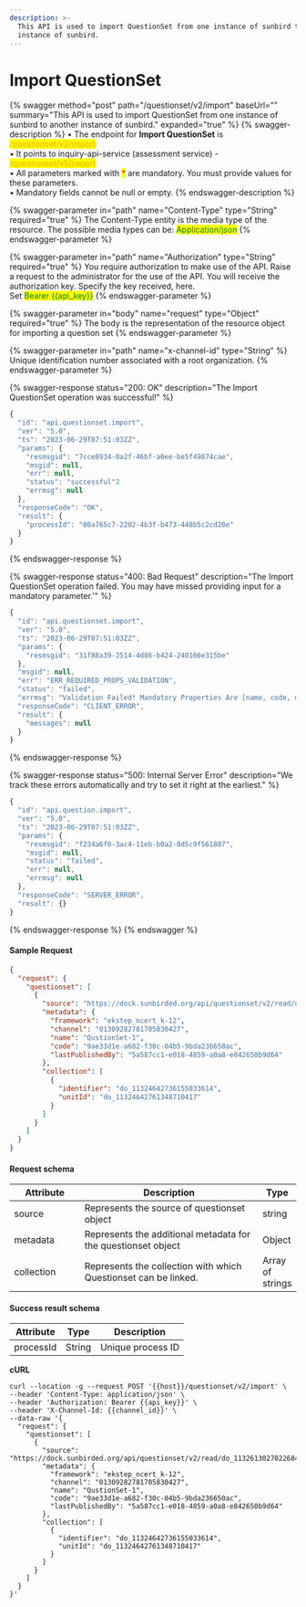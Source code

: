 ```yaml
---
description: >-
  This API is used to import QuestionSet from one instance of sunbird to another
  instance of sunbird.
---
```


# Import QuestionSet

{% swagger method="post" path="/questionset/v2/import" baseUrl="" summary="This API is used to import QuestionSet from one instance of sunbird to another instance of sunbird." expanded="true" %}
{% swagger-description %}
• The endpoint for **Import QuestionSet** is <mark style="color:orange;">/questionset/v2/import</mark>\
• It points to inquiry-api-service (assessment service) - <mark style="color:orange;">/questionset/v5/import</mark> \
• All parameters marked with <mark style="color:red;">\*</mark> are mandatory. You must provide values for these parameters. \
• Mandatory fields cannot be null or empty.
{% endswagger-description %}

{% swagger-parameter in="path" name="Content-Type" type="String" required="true" %}
The Content-Type entity is the media type of the resource. The possible media types can be: <mark style="color:green;">Application/json</mark>
{% endswagger-parameter %}

{% swagger-parameter in="path" name="Authorization" type="String" required="true" %}
You require authorization to make use of the API. Raise a request to the administrator for the use of the API. You will receive the authorization key. Specify the key received, here.\
Set <mark style="color:green;">Bearer \{{api\_key\}}</mark>
{% endswagger-parameter %}

{% swagger-parameter in="body" name="request" type="Object" required="true" %}
The body is the representation of the resource object for importing a question set
{% endswagger-parameter %}

{% swagger-parameter in="path" name="x-channel-id" type="String" %}
Unique identification number associated with a root organization.
{% endswagger-parameter %}

{% swagger-response status="200: OK" description="The Import QuestionSet operation was successful!" %}
```javascript
{
  "id": "api.questionset.import",
  "ver": "5.0",
  "ts": "2023-06-29T07:51:03ZZ",
  "params": {
    "resmsgid": "7cce8934-0a2f-46bf-a0ee-be5f49874cae",
    "msgid": null,
    "err": null,
    "status": "successful"2
    "errmsg": null
  },
  "responseCode": "OK",
  "result": {
    "processId": "80a765c7-2202-4b3f-b473-448b5c2cd20e"
  }
}
```
{% endswagger-response %}

{% swagger-response status="400: Bad Request" description="The Import QuestionSet operation failed. You may have missed providing input for a mandatory parameter.'" %}
```javascript
{
  "id": "api.questionset.import",
  "ver": "5.0",
  "ts": "2023-06-29T07:51:03ZZ",
  "params": {
    "resmsgid": "31f88a39-2514-4d86-b424-240166e315be"
  },
  "msgid": null,
  "err": "ERR_REQUIRED_PROPS_VALIDATION",
  "status": "failed",
  "errmsg": "Validation Failed! Mandatory Properties Are [name, code, mimeType, primaryCategory, framework]",
  "responseCode": "CLIENT_ERROR",
  "result": {
    "messages": null
  }
}
```
{% endswagger-response %}

{% swagger-response status="500: Internal Server Error" description="We track these errors automatically and try to set it right at the earliest." %}
```javascript
{
  "id": "api.question.import",
  "ver": "5.0",
  "ts": "2023-06-29T07:51:03ZZ",
  "params": {
    "resmsgid": "f234a6f0-3ac4-11eb-b0a2-8d5c9f561887",
    "msgid": null,
    "status": "failed",
    "err": null,
    "errmsg": null
  },
  "responseCode": "SERVER_ERROR",
  "result": {}
}
```
{% endswagger-response %}
{% endswagger %}

#### Sample Request

```json
{
  "request": {
    "questionset": [
      {
        "source": "https://dock.sunbirded.org/api/questionset/v2/read/do_1132613027022684161119",
        "metadata": {
          "framework": "ekstep_ncert_k-12",
          "channel": "01309282781705830427",
          "name": "QustionSet-1",
          "code": "9ae33d1e-a682-f30c-04b5-9bda236650ac",
          "lastPublishedBy": "5a587cc1-e018-4859-a0a8-e842650b9d64"
        },
        "collection": [
          {
            "identifier": "do_11324642736155033614",
            "unitId": "do_11324642761348710417"
          }
        ]
      }
    ]
  }
}
```

#### Request schema

<table><thead><tr><th width="139.33333333333331">Attribute</th><th width="486">Description</th><th>Type</th></tr></thead><tbody><tr><td>source</td><td>Represents the source of questionset object</td><td>string</td></tr><tr><td>metadata</td><td>Represents the additional metadata for the questionset object</td><td>Object</td></tr><tr><td>collection</td><td>Represents the collection with which Questionset can be linked.</td><td>Array of strings</td></tr></tbody></table>

#### Success result schema

| Attribute | Type   | Description       |
| --------- | ------ | ----------------- |
| processId | String | Unique process ID |

**cURL**

```
curl --location -g --request POST '{{host}}/questionset/v2/import' \
--header 'Content-Type: application/json' \
--header 'Authorization: Bearer {{api_key}}' \
--header 'X-Channel-Id: {{channel_id}}' \
--data-raw '{
  "request": {
    "questionset": [
      {
        "source": "https://dock.sunbirded.org/api/questionset/v2/read/do_1132613027022684161119",
        "metadata": {
          "framework": "ekstep_ncert_k-12",
          "channel": "01309282781705830427",
          "name": "QustionSet-1",
          "code": "9ae33d1e-a682-f30c-04b5-9bda236650ac",
          "lastPublishedBy": "5a587cc1-e018-4859-a0a8-e842650b9d64"
        },
        "collection": [
          {
            "identifier": "do_11324642736155033614",
            "unitId": "do_11324642761348710417"
          }
        ]
      }
    ]
  }
}'
```
